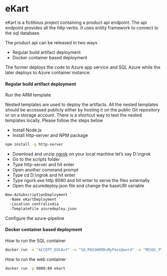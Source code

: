 # eKart

eKart is a fictitious project containing a product api endpoint. The api endpoint provides all the http verbs. It uses entity framework to connect to the sql database.

The product api can be released in two ways

- Regular build artifact deployment
- Docker container based deployment

The former deploys the code to Azure app service and SQL Azure while the later deploys to Azure container instance.

#### Regular build artifact deployment

Run the ARM template

Nested templates are used to deploy the artifacts. All the nested templates should be accessed publicly either by hosting it on the public Git repository or on a storage account. There is a shortcut way to test the nested templates locally. Please follow the steps below

 - Install Node.js
 - Install http-server and NPM package

```bash
npm install -g http-server
```

 - Download and unzip [ngrok](https://ngrok.com/) on your local machine let’s say D:\ngrok
 - Go to the scripts folder
 - Type http-server and hit enter
 - Open another command prompt
 - Type cd D:\ngrok and hit enter
 - Type ngork.exe http 8080 and hit enter to serve the files externally
 - Open the azuredeploy.json file and change the baseURI variable


```ps
New-AzSubscriptionDeployment `
  -Name eKartDeployment `
  -Location centralindia `
  -TemplateFile azuredeploy.json
```

Configure the azure-pipeline

#### Docker container based deployment
How to run the SQL container

```bash
docker run -e "ACCEPT_EULA=Y" -e "SA_PASSWORD=MyPass@word" -e "MSSQL_PID=Express" -p 1439:1433 -d --name=sql microsoft/mssql-server-linux:latest
```

How to run the web container

```bash
docker run -p 8080:80 ekart
```
